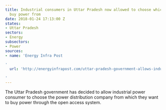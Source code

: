 ```yaml
---
title: Industrial consumers in Uttar Pradesh now allowed to choose which DISCOM to
  buy power from
date: 2018-01-24 17:13:00 Z
states:
- Uttar Pradesh
sectors:
- Energy
subsectors:
- Power
sources:
- name: 'Energy Infra Post

'
  url: 'http://energyinfrapost.com/uttar-pradesh-government-allows-industry-choose-power-discom/

'
---
```


The Uttar Pradesh government has decided to allow industrial power consumer to choose the power distribution company from which they want to buy power through the open access system. 
